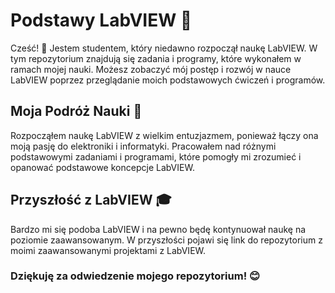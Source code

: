 # Podstawy LabVIEW 🚀
Cześć! 👋 Jestem studentem, który niedawno rozpoczął naukę LabVIEW. W tym repozytorium znajdują się zadania i programy, które wykonałem w ramach mojej nauki. Możesz zobaczyć mój postęp i rozwój w nauce LabVIEW poprzez przeglądanie moich podstawowych ćwiczeń i programów.

## Moja Podróż Nauki 🌱
Rozpocząłem naukę LabVIEW z wielkim entuzjazmem, ponieważ łączy ona moją pasję do elektroniki i informatyki. Pracowałem nad różnymi podstawowymi zadaniami i programami, które pomogły mi zrozumieć i opanować podstawowe koncepcje LabVIEW.

## Przyszłość z LabVIEW 🎓
Bardzo mi się podoba LabVIEW i na pewno będę kontynuował naukę na poziomie zaawansowanym. W przyszłości pojawi się link do repozytorium z moimi zaawansowanymi projektami z LabVIEW.

### Dziękuję za odwiedzenie mojego repozytorium! 😊
